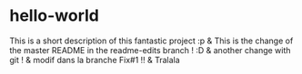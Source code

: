 # hello-world
This is a short description of this fantastic project :p
& This is the change of the master README in the readme-edits branch ! :D
& another change with git !
& modif dans la branche Fix#1 !!
& Tralala